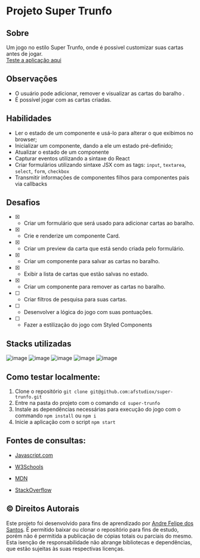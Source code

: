 # Projeto Super Trunfo

## Sobre
Um jogo no estilo Super Trunfo, onde é possivel customizar suas cartas antes de jogar.<br>
[Teste a aplicação aqui](https://afstudiox.github.io/super-trunfo)

## Observações
  - O usuário pode adicionar, remover e visualizar as cartas do baralho . 
  - É possível jogar com as cartas criadas.


## Habilidades

- Ler o estado de um componente e usá-lo para alterar o que exibimos no browser;
- Inicializar um componente, dando a ele um estado pré-definido;
- Atualizar o estado de um componente
- Capturar eventos utilizando a sintaxe do React
- Criar formulários utilizando sintaxe JSX com as tags: `input`, `textarea`, `select`, `form`, `checkbox`
- Transmitir informações de componentes filhos para componentes pais via callbacks


## Desafios
- [x] - Criar um formulário que será usado para adicionar cartas ao baralho.
- [x] - Crie e renderize um componente Card.
- [x] - Criar um preview da carta que está sendo criada pelo formulário.
- [x] - Criar um componente para salvar as cartas no baralho.
- [x] - Exibir a lista de cartas que estão salvas no estado.
- [x] - Criar um componente para remover as cartas no baralho.
- [ ] - Criar filtros de pesquisa para suas cartas.
- [ ] - Desenvolver a lógica do jogo com suas pontuações.
- [ ] - Fazer a estilização do jogo com Styled Components




## Stacks utilizadas
![image](https://user-images.githubusercontent.com/34361632/178182186-5e33e0eb-b622-4781-b68b-447b6039a7dc.png)
![image](https://user-images.githubusercontent.com/34361632/178182193-03ec0ca6-b777-49f4-8ee9-c206bc2eaea9.png)
![image](https://user-images.githubusercontent.com/34361632/178182205-4c05657f-15ad-4055-91ad-8f100d60a936.png)
![image](https://user-images.githubusercontent.com/34361632/178182214-be8d2f93-15f1-46d9-bd4d-e81e1d2d697a.png)
![image](https://icongr.am/devicon/react-original.svg?size=40&color=2068ac)


## Como testar localmente:

1. Clone o repositório  `git clone git@github.com:afstudiox/super-trunfo.git`
2. Entre na pasta do projeto com o comando `cd super-trunfo`
3. Instale as dependências necessárias para execução do jogo com o commando `npm install` ou `npm i`
4. Inicie a aplicação com o script `npm start`


##  Fontes de consultas:

 * [Javascript.com](http://javascript.com/)

 * [W3Schools](https://www.w3schools.com/js/default.asp)

 * [MDN](https://developer.mozilla.org/pt-BR/docs/Web/JavaScript)

 - [StackOverflow](https://pt.stackoverflow.com/questions/tagged/javascript)


## ©️ Direitos Autorais
Este projeto foi desenvolvido para fins de aprendizado por [Andre Felipe dos Santos](https://www.linkedin.com/in/afelipes/). 
É permitido baixar ou clonar o repositório para fins de estudo, porém não é permitida a publicação de cópias totais ou parciais do mesmo. 
Esta isenção de responsabilidade não abrange bibliotecas e dependências, que estão sujeitas às suas respectivas licenças.
